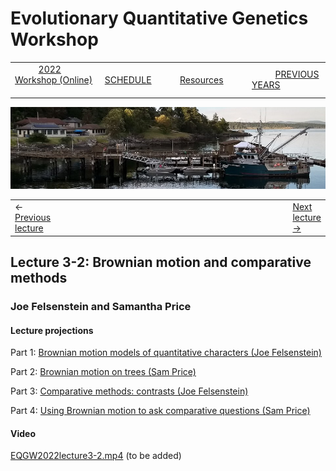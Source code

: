 
# Evolutionary Quantitative Genetics Workshop #

|        |        |        |    |
|--------|---------------------------------------------|--------------------|------------------------------------------|
| &nbsp;&nbsp;&nbsp;&nbsp;&nbsp;&nbsp;&nbsp;&nbsp;&nbsp; [2022 Workshop (Online)](/index.html) &nbsp;&nbsp;&nbsp;&nbsp;&nbsp;&nbsp;&nbsp;&nbsp;&nbsp; | &nbsp;&nbsp;&nbsp;&nbsp;&nbsp;&nbsp;&nbsp;&nbsp;&nbsp;&nbsp;&nbsp;&nbsp; [SCHEDULE](schedule.html) &nbsp;&nbsp;&nbsp;&nbsp;&nbsp;&nbsp;&nbsp;&nbsp;&nbsp; | &nbsp;&nbsp;&nbsp;&nbsp;&nbsp;&nbsp;&nbsp;&nbsp;&nbsp;&nbsp;&nbsp;&nbsp; [Resources](resources.html) &nbsp;&nbsp;&nbsp;&nbsp;&nbsp;&nbsp;&nbsp;&nbsp;&nbsp; | &nbsp;&nbsp;&nbsp;&nbsp;&nbsp;&nbsp;&nbsp;&nbsp;&nbsp; [PREVIOUS YEARS](previous.html) &nbsp;&nbsp;&nbsp;&nbsp;&nbsp;&nbsp; |


<div align="left">
<img src="/media/FHLimage2018b.jpg" alt="FHL waterfront in 2018">
</div>

<table><tr><td>&larr; <a href="lecture3-1.html">Previous lecture</a></td><td width="665">&nbsp;</td><td> <a href="lecture3-3.html">Next lecture &rarr;</a></td></tr></table>

  

## Lecture 3-2: Brownian motion and comparative methods ##

### Joe Felsenstein and Samantha Price ###
  
#### Lecture projections ####

Part 1:  [Brownian motion models of quantitative characters (Joe Felsenstein)](https://drive.google.com/file/d/1Z7VILahdm4akSKJw0FUFjXYRc3qDrv7s/view?usp=sharing)

Part 2:  [Brownian motion on trees (Sam Price)](https://drive.google.com/file/d/1xTQ5CihusrcaXwJlO7U9k3PFnth3FSY4/view?usp=sharing)

Part 3: [Comparative methods: contrasts (Joe Felsenstein)](https://drive.google.com/file/d/1X1wPH6YGuOV8ZNzNEaSbSj0oJZLDp78e/view?usp=sharing)

Part 4: [Using Brownian motion to ask comparative questions (Sam Price)](https://drive.google.com/file/d/1f47Ag9womxM5jFi46MHlymR6nqyO7Gxa/view?usp=sharing)

#### Video ####

[EQGW2022lecture3-2.mp4]() (to be added)






